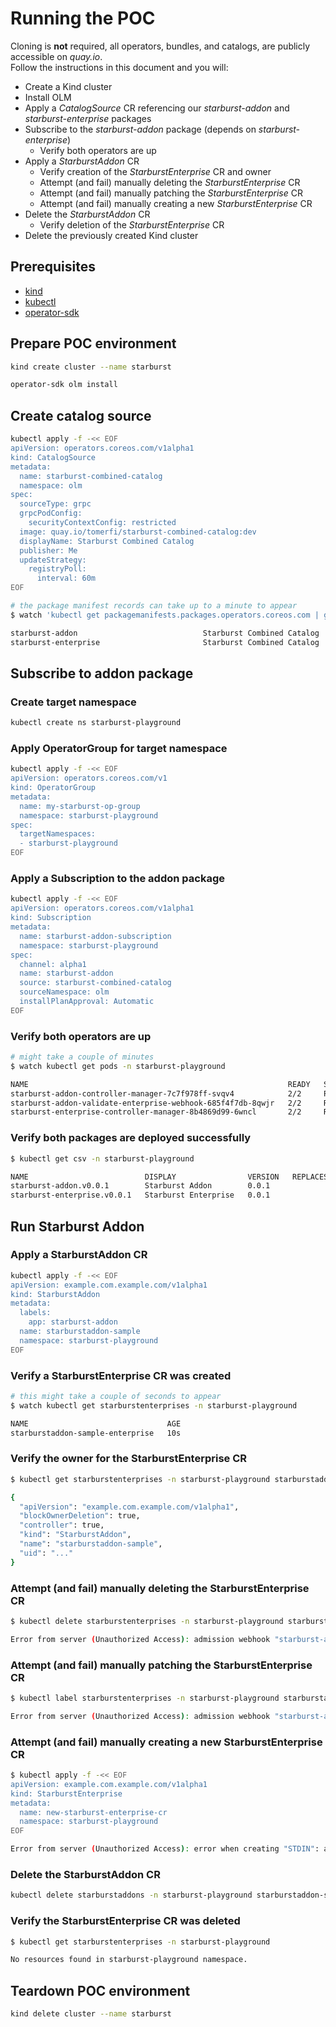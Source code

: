 # Running the POC

Cloning is **not** required, all operators, bundles, and catalogs, are publicly accessible on *quay.io*.<br/>
Follow the instructions in this document and you will:

- Create a Kind cluster
- Install OLM
- Apply a *CatalogSource* CR referencing our *starburst-addon* and *starburst-enterprise* packages
- Subscribe to the *starburst-addon* package (depends on *starburst-enterprise*)
  - Verify both operators are up
- Apply a *StarburstAddon* CR
  - Verify creation of the *StarburstEnterprise* CR and owner
  - Attempt (and fail) manually deleting the *StarburstEnterprise* CR
  - Attempt (and fail) manually patching the *StarburstEnterprise* CR
  - Attempt (and fail) manually creating a new *StarburstEnterprise* CR
- Delete the *StarburstAddon* CR
  - Verify deletion of the *StarburstEnterprise* CR
- Delete the previously created Kind cluster

## Prerequisites

- [kind](https://kind.sigs.k8s.io/)
- [kubectl](https://kubernetes.io/docs/tasks/tools/)
- [operator-sdk](https://sdk.operatorframework.io/docs/installation/)

## Prepare POC environment

```bash
kind create cluster --name starburst
```

```bash
operator-sdk olm install
```

## Create catalog source

```bash
kubectl apply -f -<< EOF
apiVersion: operators.coreos.com/v1alpha1
kind: CatalogSource
metadata:
  name: starburst-combined-catalog
  namespace: olm
spec:
  sourceType: grpc
  grpcPodConfig:
    securityContextConfig: restricted
  image: quay.io/tomerfi/starburst-combined-catalog:dev
  displayName: Starburst Combined Catalog
  publisher: Me
  updateStrategy:
    registryPoll:
      interval: 60m
EOF
```

```bash
# the package manifest records can take up to a minute to appear
$ watch 'kubectl get packagemanifests.packages.operators.coreos.com | grep starburst'

starburst-addon                            Starburst Combined Catalog   45s
starburst-enterprise                       Starburst Combined Catalog   45s
```

## Subscribe to addon package

### Create target namespace

```bash
kubectl create ns starburst-playground
```

### Apply OperatorGroup for target namespace

```bash
kubectl apply -f -<< EOF
apiVersion: operators.coreos.com/v1
kind: OperatorGroup
metadata:
  name: my-starburst-op-group
  namespace: starburst-playground
spec:
  targetNamespaces:
  - starburst-playground
EOF
```

### Apply a Subscription to the addon package

```bash
kubectl apply -f -<< EOF
apiVersion: operators.coreos.com/v1alpha1
kind: Subscription
metadata:
  name: starburst-addon-subscription
  namespace: starburst-playground
spec:
  channel: alpha1
  name: starburst-addon
  source: starburst-combined-catalog
  sourceNamespace: olm
  installPlanApproval: Automatic
EOF
```

### Verify both operators are up

```bash
# might take a couple of minutes
$ watch kubectl get pods -n starburst-playground

NAME                                                          READY   STATUS    RESTARTS   AGE
starburst-addon-controller-manager-7c7f978ff-svqv4            2/2     Running   0          51s
starburst-addon-validate-enterprise-webhook-685f4f7db-8qwjr   2/2     Running   0          51s
starburst-enterprise-controller-manager-8b4869d99-6wncl       2/2     Running   0          54s
```

### Verify both packages are deployed successfully

```bash
$ kubectl get csv -n starburst-playground

NAME                          DISPLAY                VERSION   REPLACES   PHASE
starburst-addon.v0.0.1        Starburst Addon        0.0.1                Succeeded
starburst-enterprise.v0.0.1   Starburst Enterprise   0.0.1                Succeeded
```

## Run Starburst Addon

### Apply a StarburstAddon CR

```bash
kubectl apply -f -<< EOF
apiVersion: example.com.example.com/v1alpha1
kind: StarburstAddon
metadata:
  labels:
    app: starburst-addon
  name: starburstaddon-sample
  namespace: starburst-playground
EOF
```

### Verify a StarburstEnterprise CR was created

```bash
# this might take a couple of seconds to appear
$ watch kubectl get starburstenterprises -n starburst-playground

NAME                               AGE
starburstaddon-sample-enterprise   10s
```

### Verify the owner for the StarburstEnterprise CR

```bash
$ kubectl get starburstenterprises -n starburst-playground starburstaddon-sample-enterprise -o jsonpath='{.metadata.ownerReferences[0]}' | jq

{
  "apiVersion": "example.com.example.com/v1alpha1",
  "blockOwnerDeletion": true,
  "controller": true,
  "kind": "StarburstAddon",
  "name": "starburstaddon-sample",
  "uid": "..."
}
```

### Attempt (and fail) manually deleting the StarburstEnterprise CR

```bash
$ kubectl delete starburstenterprises -n starburst-playground starburstaddon-sample-enterprise

Error from server (Unauthorized Access): admission webhook "starburst-addon-validate-enterprise-webhook.example.com.example.com" denied the request: DELETE not allowed
```

### Attempt (and fail) manually patching the StarburstEnterprise CR

```bash
$ kubectl label starburstenterprises -n starburst-playground starburstaddon-sample-enterprise  someKey=someValue

Error from server (Unauthorized Access): admission webhook "starburst-addon-validate-enterprise-webhook.example.com.example.com" denied the request: UPDATE not allowed
```

### Attempt (and fail) manually creating a new StarburstEnterprise CR

```bash
$ kubectl apply -f -<< EOF
apiVersion: example.com.example.com/v1alpha1
kind: StarburstEnterprise
metadata:
  name: new-starburst-enterprise-cr
  namespace: starburst-playground
EOF

Error from server (Unauthorized Access): error when creating "STDIN": admission webhook "starburst-addon-validate-enterprise-webhook.example.com.example.com" denied the request: CREATE not allowed
```

### Delete the StarburstAddon CR

```bash
kubectl delete starburstaddons -n starburst-playground starburstaddon-sample
```

### Verify the StarburstEnterprise CR was deleted

```bash
$ kubectl get starburstenterprises -n starburst-playground

No resources found in starburst-playground namespace.
```

## Teardown POC environment

```bash
kind delete cluster --name starburst
```
